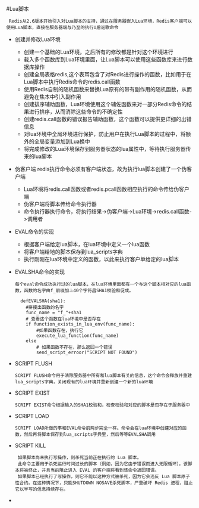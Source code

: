 #Lua脚本
    
     Redis从2.6版本开始引入对Lua脚本的支持，通过在服务器嵌入Lua环境，Redis客户端可以使用Lua脚本，直接在服务器端与乃至的执行U盾讴歌命令
    
   + 创建并修改Lua环境
        + 创建一个基础的Lua环境，之后所有的修改都是针对这个环境进行
        + 载入多个函数库到Lua环境里面，让Lua脚本可以使用这些函数库来进行数据库操作
        + 创建全局表格redis,这个表耳包含了对Redis进行操作的函数，比如用于在Lua脚本中执行Redis命令的redis.call函数
        + 使用Redis自制的随机函数来替换Lua原有的带有副作用的随机函数，从而避免在焦本中引入副作用
        + 创建排序辅助函数，Lua环境使用这个辅佐函数来对一部分Redis命令的结果进行排序，从而消除这些命令的不确定性
        + 创建redis.call函数的错误报告辅助函数，这个函数可以提供更详细的出错信息
        + 对lua环境中全局环境进行保护，防止用户在执行Lua脚本的过程中，将额外的全局变量添加到Lua换中
        + 将完成修改的Lua环境保存到服务器状态的lua属性中，等待执行服务器传来的lua脚本  
        
   + 伪客户端
        redis执行命令必须有客户端状态，故为执行lua脚本创建了一个伪客户端
        + Lua环境将redis.call函数或者redis.pcall函数相应执行的命令传给伪客户端
        + 伪客户端将脚本传给命令执行器
        + 命令执行器执行命令，将执行结果->伪客户端->Lua环境->redis.call函数->调用者
   
   + EVAL命令的实现
        + 根据客户端给定lua脚本，在lua环境中定义一个lua函数
        + 将客户端给地的脚本保存到lua_scripts字典
        + 执行刚刚在lua环境中定义的函数，以此来执行客户单给定的lua脚本
        
        
   + EVALSHA命令的实现
        
         每个eval命令成功执行过的lua脚本，在lua环境里面都有一个与这个脚本相对应的lua函数，函数的名字由f_前缀加上40个字符昌SHA1校验和促成。
         
        ```
          defEVALSHA(sha1):
            #拼接出函数的名字
            func_name = "f_"+sha1
            # 查看这个函数在lua环境中是否存在
            if function_exists_in_lua_env(func_name):
                #如果函数存在，执行它
                execute_lua_function(func_name)
            else
                # 如果函数不存在，那么返回一个错误
                send_script_erroor("SCRIPT NOT FOUND")  
        ```
   + SCRIPT FLUSH
   
         SCRIPT FLUSH命令用于清除服务器中所有和lua脚本有关的信息，这个命令会释放并重建lua_scripts字典，关闭现有的lua环境并重新创建一个新的lua环境
   
   + SCRIPT EXIST
       
         SCRIPT EXIST命令根据输入的SHA1校验和，检查校验和对应的脚本是否存在于服务器中
   
   + SCRIPT LOAD
    
         SCRIPT LOAD所做的事和EVAL命令前两步完全一样。命令会在lua环境中创建对应的函数，然后再将脚本保存到lua_scripts字典里，然后等等EVALSHA调用
         
   + SCRIPT KILL
          
          如果脚本尚未执行写操作，则杀死当前正在执行的 Lua 脚本。
          此命令主要用于杀死运行时间过长的脚本（例如，因为它由于错误而进入无限循环）。该脚本将被终止，并且当前阻止进入 EVAL 的客户端将看到该命令返回错误。
          如果脚本已经执行了写操作，则它不能以这种方式被杀死，因为它会违反 Lua 脚本原子性合约。在这种情况下，只能SHUTDOWN NOSAVE杀死脚本，严重破坏 Redis 进程，阻止它以半写的信息持续存在。
   +       
       
       
              
                  